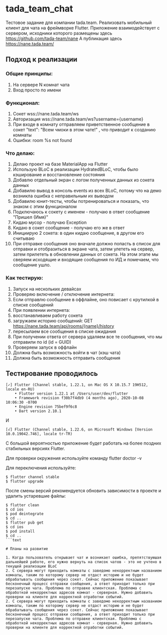 # tada_team_chat

Тестовое задание для компании tada.team.
Реализовать мобильный клиент для чата на фреймворке Flutter.
Приложение взаимодействует с сервером, исходники которого размещены здесь https://github.com/tada-team/nane
А публикация здесь https://nane.tada.team/

## Подход к реализации

### Общие принципы:
1. На сервере N комнат чата
2. Вход просто по имени

### Функционал:
1. Сокет wss://nane.tada.team/ws
2. Авторизация wss://nane.tada.team/ws?username={username}
3. При входе в комнату отправляем приветственное сообщение в сокет "text": "Всем чмоки в этом чате!" , что приводит к созданию комнаты
4. Ошибки: room %s not found

### Что делаю:
1. Делаю проект на базе MaterialApp на Flutter
2. Использую BLoC в реализации HydratedBLoC, чтобы было кэширование и восстановление состояния
3. Добавлю отдельный экран с логом полученных данных из сокета данных
4. Добавилю вывод в консоль events из всех BLoC, потому что на демо возникла ошибка с неправильным их выводом
5. Добавилю юнит-тесты, чтобы потренироваться и показать, что знаком с этим функционалом
  1. Подключаюсь к сокету с именем - получаю в ответ сообщение "Пришел {Имя}"
  2. Кидаю мусор - получаю Exception
  3. Кидаю в сокет сообщение - получаю его же в ответ
  4. Инициирую 2 сокета: в один кидаю сообщение, в другом его считываю
6. При отправке сообщения оно вначале должно попасть в список для отправки и отобразиться в экране чата, затем улететь на сервер, затем прилететь в обновлении данных от сокета. На этом этапе мы сверяем исходящие и входящие сообщения по ИД и помечаем, что сообщение ушло.

### Как тестирую:
1. Запуск на нескольких девайсах
2. Проверяю включение / отключение интернета:
3. Если отправлю сообщение в оффлайне, оно повисает с крутилкой в списке сообщений
4. При появлении интернета:
  1. восстанавливаем работу сокета
  2. загружаем историю сообщений: GET https://nane.tada.team/api/rooms/{name}/history
  3. пересылаем все сообщения в списке ожидания
  4. При получении ответа от сервера удаляем все те сообщения, что мы отправили по id (id = GUID)
5. Проверяем запуск в оффлайн
  1. Должна быть возможность войти в чат (кэш чата)
  2. Должна быть возможность отправить сообщения

## Тестирование проводилось

```text
[✓] Flutter (Channel stable, 1.22.1, on Mac OS X 10.15.7 19H512, locale en-RU)
    • Flutter version 1.22.1 at /Users/user/dev/flutter
    • Framework revision f30b7f4db9 (4 months ago), 2020-10-08 10:06:30 -0700
    • Engine revision 75bef9f6c8
    • Dart version 2.10.1
```

И

```text
[√] Flutter (Channel stable, 1.22.6, on Microsoft Windows [Version 10.0.19042.746], locale tr-TR)
```

С большой вероятностью приложение будет работать на более поздних стабильных версиях Flutter.

Для проверки окружения используйте команду flutter doctor -v

Для переключения используйте:

```text
$ flutter channel stable
$ flutter upgrade
```

После смены версий рекомендуется обновить зависимости в проекте и удалить устаревшие файлы:

```text
$ flutter clean
$ cd ios
$ pod deintegrate
$ cd ..
$ flutter pub get
$ cd ios
$ pod install
$ cd ..
```text

# Планы на развитие

1. Когда пользователь открывает чат и возникает ошибка, препятствуюшая дальнейшей работе, его нужно вернуть на список чатов - это не учтено в текущей реализации BLoC
2. С сервера могут приходить комнаты с заведомо некорректным названием комнаты, таким по которому сервер не отдаст историю и не будет обрабатывать сообщения через сокет. Сейчас приложение показывает бесконечный процесс отправки сообщения, а ответ приходит только при перезапуске чата. Проблема по отправке клиентская. Проблема с обработкой некорректных адресов комнат - серверная. Нужно добавить проверки на клиенте для корректной отработки событий.
2. С сервера могут приходить комнаты с заведомо некорректным названием комнаты, таким по которому сервер не отдаст историю и не будет обрабатывать сообщения через сокет. Сейчас приложение показывает бесконечный процесс отправки сообщения, а ответ приходит только при перезапуске чата. Проблема по отправке клиентская. Проблема с обработкой некорректных адресов комнат - серверная. Нужно добавить проверки на клиенте для корректной отработки событий.
